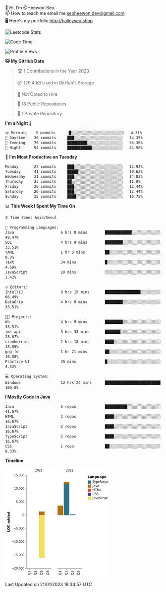 👋 Hi, I’m @Heewon-Seo.  
📫 How to reach me email me seoheewon.dev@gmail.com   
🖥 Here's my portfolio http://haileyseo.shop

![Leetcode Stats](https://leetcode.card.workers.dev/?username=Heewon-Seo)

 <!--START_SECTION:waka-->
![Code Time](http://img.shields.io/badge/Code%20Time-202%20hrs%204%20mins-blue)

![Profile Views](http://img.shields.io/badge/Profile%20Views-16-blue)

**🐱 My GitHub Data** 

> 🏆 1 Contributions in the Year 2023
 > 
> 📦 129.4 kB Used in GitHub's Storage 
 > 
> 🚫 Not Opted to Hire
 > 
> 📜 18 Public Repositories 
 > 
> 🔑 1 Private Repository 
 > 
**I'm a Night 🦉** 

```text
🌞 Morning    9 commits      █░░░░░░░░░░░░░░░░░░░░░░░░   4.31% 
🌆 Daytime    30 commits     ███░░░░░░░░░░░░░░░░░░░░░░   14.35% 
🌃 Evening    76 commits     █████████░░░░░░░░░░░░░░░░   36.36% 
🌙 Night      94 commits     ███████████░░░░░░░░░░░░░░   44.98%

```
📅 **I'm Most Productive on Tuesday** 

```text
Monday       27 commits     ███░░░░░░░░░░░░░░░░░░░░░░   12.92% 
Tuesday      41 commits     █████░░░░░░░░░░░░░░░░░░░░   19.62% 
Wednesday    31 commits     ███░░░░░░░░░░░░░░░░░░░░░░   14.83% 
Thursday     23 commits     ██░░░░░░░░░░░░░░░░░░░░░░░   11.0% 
Friday       26 commits     ███░░░░░░░░░░░░░░░░░░░░░░   12.44% 
Saturday     26 commits     ███░░░░░░░░░░░░░░░░░░░░░░   12.44% 
Sunday       35 commits     ████░░░░░░░░░░░░░░░░░░░░░   16.75%

```


📊 **This Week I Spent My Time On** 

```text
⌚︎ Time Zone: Asia/Seoul

💬 Programming Languages: 
Java                     6 hrs 8 mins        ████████████░░░░░░░░░░░░░   49.47% 
SQL                      4 hrs 9 mins        ████████░░░░░░░░░░░░░░░░░   33.51% 
YAML                     1 hr 5 mins         ██░░░░░░░░░░░░░░░░░░░░░░░   8.8% 
Text                     34 mins             █░░░░░░░░░░░░░░░░░░░░░░░░   4.69% 
JavaScript               10 mins             ░░░░░░░░░░░░░░░░░░░░░░░░░   1.42%

🔥 Editors: 
IntelliJ                 8 hrs 15 mins       ████████████████░░░░░░░░░   66.49% 
DataGrip                 4 hrs 9 mins        ████████░░░░░░░░░░░░░░░░░   33.51%

🐱‍💻 Projects: 
db                       4 hrs 9 mins        ████████░░░░░░░░░░░░░░░░░   33.51% 
ims-api                  3 hrs 33 mins       ███████░░░░░░░░░░░░░░░░░░   28.67% 
cranberries              2 hrs 18 mins       ████░░░░░░░░░░░░░░░░░░░░░   18.65% 
gng-fw                   1 hr 21 mins        ██░░░░░░░░░░░░░░░░░░░░░░░   10.88% 
Practice-UI              35 mins             █░░░░░░░░░░░░░░░░░░░░░░░░   4.83%

💻 Operating System: 
Windows                  12 hrs 24 mins      █████████████████████████   100.0%

```

**I Mostly Code in Java** 

```text
Java                     5 repos             ██████████░░░░░░░░░░░░░░░   41.67% 
HTML                     2 repos             ████░░░░░░░░░░░░░░░░░░░░░   16.67% 
JavaScript               2 repos             ████░░░░░░░░░░░░░░░░░░░░░   16.67% 
TypeScript               2 repos             ████░░░░░░░░░░░░░░░░░░░░░   16.67% 
CSS                      1 repo              ██░░░░░░░░░░░░░░░░░░░░░░░   8.33%

```


**Timeline**

![Chart not found](https://raw.githubusercontent.com/Heewon-Seo/Heewon-Seo/main/charts/bar_graph.png) 


 Last Updated on 21/01/2023 18:34:57 UTC
<!--END_SECTION:waka-->

